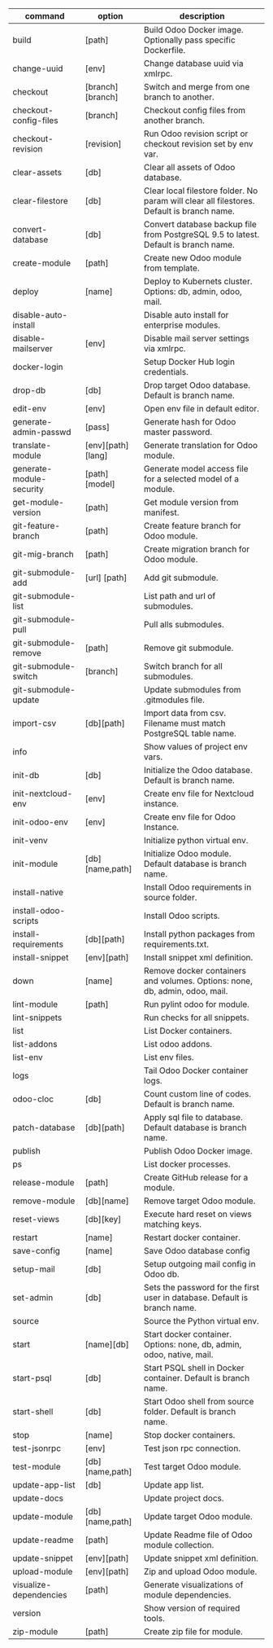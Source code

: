 | command                  | option            | description                                                                               |
| ------------------------ | ----------------- | ----------------------------------------------------------------------------------------- |
| build                    | [path]            | Build Odoo Docker image. Optionally pass specific Dockerfile.                             |
| change-uuid              | [env]             | Change database uuid via xmlrpc.                                                          |
| checkout                 | [branch][branch]  | Switch and merge from one branch to another.                                              |
| checkout-config-files    | [branch]          | Checkout config files from another branch.                                                |
| checkout-revision        | [revision]        | Run Odoo revision script or checkout revision set by env var.                             |
| clear-assets             | [db]              | Clear all assets of Odoo database.                                                        |
| clear-filestore          | [db]              | Clear local filestore folder. No param will clear all filestores. Default is branch name. |
| convert-database         | [db]              | Convert database backup file from PostgreSQL 9.5 to latest. Default is branch name.       |
| create-module            | [path]            | Create new Odoo module from template.                                                     |
| deploy                   | [name]            | Deploy to Kubernets cluster. Options: db, admin, odoo, mail.                              |
| disable-auto-install     |                   | Disable auto install for enterprise modules.                                              |
| disable-mailserver       | [env]             | Disable mail server settings via xmlrpc.                                                  |
| docker-login             |                   | Setup Docker Hub login credentials.                                                       |
| drop-db                  | [db]              | Drop target Odoo database. Default is branch name.                                        |
| edit-env                 | [env]             | Open env file in default editor.                                                          |
| generate-admin-passwd    | [pass]            | Generate hash for Odoo master password.                                                   |
| translate-module         | [env][path][lang] | Generate translation for Odoo module.                                                     |
| generate-module-security | [path][model]     | Generate model access file for a selected model of a module.                              |
| get-module-version       | [path]            | Get module version from manifest.                                                         |
| git-feature-branch       | [path]            | Create feature branch for Odoo module.                                                    |
| git-mig-branch           | [path]            | Create migration branch for Odoo module.                                                  |
| git-submodule-add        | [url] [path]      | Add git submodule.                                                                        |
| git-submodule-list       |                   | List path and url of submodules.                                                          |
| git-submodule-pull       |                   | Pull alls submodules.                                                                     |
| git-submodule-remove     | [path]            | Remove git submodule.                                                                     |
| git-submodule-switch     | [branch]          | Switch branch for all submodules.                                                         |
| git-submodule-update     |                   | Update submodules from .gitmodules file.                                                  |
| import-csv               | [db][path]        | Import data from csv. Filename must match PostgreSQL table name.                          |
| info                     |                   | Show values of project env vars.                                                          |
| init-db                  | [db]              | Initialize the Odoo database. Default is branch name.                                     |
| init-nextcloud-env       | [env]             | Create env file for Nextcloud instance.                                                   |
| init-odoo-env            | [env]             | Create env file for Odoo Instance.                                                        |
| init-venv                |                   | Initialize python virtual env.                                                            |
| init-module              | [db][name,path]   | Initialize Odoo module.  Default database is branch name.                                 |
| install-native           |                   | Install Odoo requirements in source folder.                                               |
| install-odoo-scripts     |                   | Install Odoo scripts.                                                                     |
| install-requirements     | [db][path]        | Install python packages from requirements.txt.                                            |
| install-snippet          | [env][path]       | Install snippet xml definition.                                                           |
| down                     | [name]            | Remove docker containers and volumes. Options: none, db, admin, odoo, mail.               |
| lint-module              | [path]            | Run pylint odoo for module.                                                               |
| lint-snippets            |                   | Run checks for all snippets.                                                              |
| list                     |                   | List Docker containers.                                                                   |
| list-addons              |                   | List odoo addons.                                                                         |
| list-env                 |                   | List env files.                                                                           |
| logs                     |                   | Tail Odoo Docker container logs.                                                          |
| odoo-cloc                | [db]              | Count custom line of codes. Default is branch name.                                       |
| patch-database           | [db][path]        | Apply sql file to database. Default database is branch name.                              |
| publish                  |                   | Publish Odoo Docker image.                                                                |
| ps                       |                   | List docker processes.                                                                    |
| release-module           | [path]            | Create GitHub release for a module.                                                       |
| remove-module            | [db][name]        | Remove target Odoo module.                                                                |
| reset-views              | [db][key]         | Execute hard reset on views matching keys.                                                |
| restart                  | [name]            | Restart docker container.                                                                 |
| save-config              | [name]            | Save Odoo database config                                                                 |
| setup-mail               | [db]              | Setup outgoing mail config in Odoo db.                                                    |
| set-admin                | [db]              | Sets the password for the first user in database. Default is branch name.                 |
| source                   |                   | Source the Python virtual env.                                                            |
| start                    | [name][db]        | Start docker container. Options: none, db, admin, odoo, native, mail.                     |
| start-psql               | [db]              | Start PSQL shell in Docker container. Default is branch name.                             |
| start-shell              | [db]              | Start Odoo shell from source folder. Default is branch name.                              |
| stop                     | [name]            | Stop docker containers.                                                                   |
| test-jsonrpc             | [env]             | Test json rpc connection.                                                                 |
| test-module              | [db][name,path]   | Test target Odoo module.                                                                  |
| update-app-list          | [db]              | Update app list.                                                                          |
| update-docs              |                   | Update project docs.                                                                      |
| update-module            | [db][name,path]   | Update target Odoo module.                                                                |
| update-readme            | [path]            | Update Readme file of Odoo module collection.                                             |
| update-snippet           | [env][path]       | Update snippet xml definition.                                                            |
| upload-module            | [env][path]       | Zip and upload Odoo module.                                                               |
| visualize-dependencies   | [path]            | Generate visualizations of module dependencies.                                           |
| version                  |                   | Show version of required tools.                                                           |
| zip-module               | [path]            | Create zip file for module.                                                               |